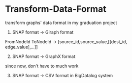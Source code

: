 # Transform-Data-Format
transform graphs' data format in my graduation project
1. SNAP format -> Giraph format 

FromNodeId ToNodeId -> [source_id,source_value,[[dest_id, edge_value],...]]

2. SNAP format -> GraphX format

since now, don't have to much work

3. SNAP format -> CSV format in BigDatalog system
